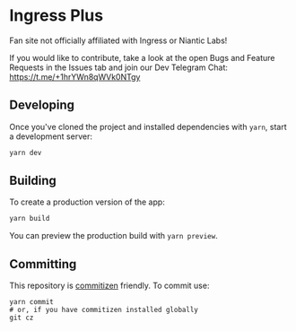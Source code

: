 # Ingress Plus

Fan site not officially affiliated with Ingress or Niantic Labs!

If you would like to contribute, take a look at the open Bugs and Feature Requests in the Issues tab and join our Dev Telegram Chat: https://t.me/+1hrYWn8qWVk0NTgy

## Developing

Once you've cloned the project and installed dependencies with `yarn`, start a development server:

```bash
yarn dev
```

## Building

To create a production version of the app:

```bash
yarn build
```

You can preview the production build with `yarn preview`.

## Committing

This repository is [commitizen](https://github.com/commitizen/cz-cli) friendly. To commit use:

```
yarn commit
# or, if you have commitizen installed globally
git cz
```
